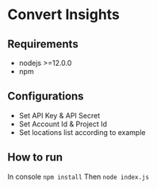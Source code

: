 # Convert Insights

## Requirements

* nodejs >=12.0.0
* npm

## Configurations

* Set API Key & API Secret
* Set Account Id & Project Id
* Set locations list according to example

## How to run
In console
``npm install``
Then
``node index.js``
